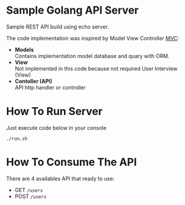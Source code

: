 # Sample Golang API Server

Sample REST API build using echo server.

The code implementation was inspired by Model View Controller [MVC](https://en.wikipedia.org/wiki/Model%E2%80%93view%E2%80%93controller):

-   **Models**<br/>Contains implementation model database and quary with ORM.
-   **View**<br/>Not implemented in this code because not required User Interview (View)
-   **Contoller (API)**<br/>API http handler or controller

# How To Run Server

Just execute code below in your console

```console
./run.sh
```

# How To Consume The API

There are 4 availables API that ready to use:

-   GET `/users`
-   POST `/users`